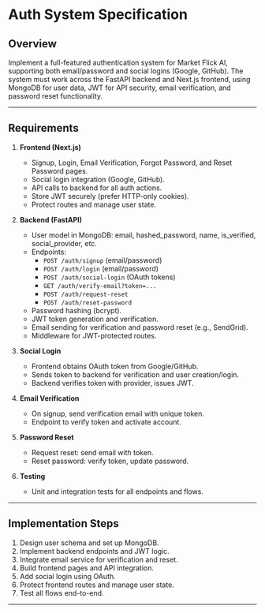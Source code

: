 # Auth System Specification

## Overview

Implement a full-featured authentication system for Market Flick AI, supporting both email/password and social logins (Google, GitHub). The system must work across the FastAPI backend and Next.js frontend, using MongoDB for user data, JWT for API security, email verification, and password reset functionality.

---

## Requirements

1. **Frontend (Next.js)**
   - Signup, Login, Email Verification, Forgot Password, and Reset Password pages.
   - Social login integration (Google, GitHub).
   - API calls to backend for all auth actions.
   - Store JWT securely (prefer HTTP-only cookies).
   - Protect routes and manage user state.

2. **Backend (FastAPI)**
   - User model in MongoDB: email, hashed_password, name, is_verified, social_provider, etc.
   - Endpoints:
     - `POST /auth/signup` (email/password)
     - `POST /auth/login` (email/password)
     - `POST /auth/social-login` (OAuth tokens)
     - `GET /auth/verify-email?token=...`
     - `POST /auth/request-reset`
     - `POST /auth/reset-password`
   - Password hashing (bcrypt).
   - JWT token generation and verification.
   - Email sending for verification and password reset (e.g., SendGrid).
   - Middleware for JWT-protected routes.

3. **Social Login**
   - Frontend obtains OAuth token from Google/GitHub.
   - Sends token to backend for verification and user creation/login.
   - Backend verifies token with provider, issues JWT.

4. **Email Verification**
   - On signup, send verification email with unique token.
   - Endpoint to verify token and activate account.

5. **Password Reset**
   - Request reset: send email with token.
   - Reset password: verify token, update password.

6. **Testing**
   - Unit and integration tests for all endpoints and flows.

---

## Implementation Steps

1. Design user schema and set up MongoDB.
2. Implement backend endpoints and JWT logic.
3. Integrate email service for verification and reset.
4. Build frontend pages and API integration.
5. Add social login using OAuth.
6. Protect frontend routes and manage user state.
7. Test all flows end-to-end.

---